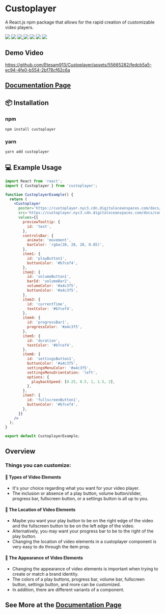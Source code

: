 <h1>Custoplayer</h1>
<p>A React.js npm package that allows for the rapid creation of customizable video players. </p>
<span>
  <img src="https://img.shields.io/badge/license-MIT-green"></img>
  <img src="https://img.shields.io/github/issues/etesam913/Custoplayer"></img>
  <a href="https://codecov.io/gh/Etesam913/Custoplayer">
    <img src="https://codecov.io/gh/Etesam913/Custoplayer/branch/main/graph/badge.svg?token=GOZ1AQ77C2"/>
  </a>
  <img src="https://github.com/Etesam913/Custoplayer/actions/workflows/linting.yml/badge.svg"/>
  <img src="https://github.com/Etesam913/Custoplayer/actions/workflows/tests.yml/badge.svg"/>
  <img src="https://img.shields.io/npm/v/custoplayer"/>
  
</span>
<img src="https://custoplayer.nyc3.cdn.digitaloceanspaces.com/docs%2FWritten-By-Human-Not-By-AI-Badge-white.svg"/>

<h2>Demo Video</h2>

https://github.com/Etesam913/Custoplayer/assets/55665282/fedcb5a5-ec94-4fe0-b554-2bf78cf62c6a

<h2><a href="https://etesam913.github.io/Custoplayer/docs/quick-start">Documentation Page</a> </h2>

<h2>📦 Installation</h2>
<h3>npm</h3>

```
npm install custoplayer
```

<h3>yarn</h3>

```
yarn add custoplayer
```

<h2>💻 Example Usage</h2>

```jsx
import React from 'react';
import { Custoplayer } from 'custoplayer';

function CustoplayerExample() {
  return (
    <Custoplayer
      poster='https://custoplayer.nyc3.cdn.digitaloceanspaces.com/docs/custoplayer-demo-poster.png'
      src='https://custoplayer.nyc3.cdn.digitaloceanspaces.com/docs/compressed-custoplayer-demo.mp4'
      values={{
        previewTooltip: {
          id: 'text',
        },
        controlsBar: {
          animate: 'movement',
          barColor: 'rgba(28, 28, 28, 0.85)',
        },
        item1: {
          id: 'playButton1',
          buttonColor: '#b7cef4',
        },
        item2: {
          id: 'volumeButton1',
          barId: 'volumeBar2',
          volumeColor: '#a4c3f5',
          buttonColor: '#a4c3f5',
        },
        item3: {
          id: 'currentTime',
          textColor: '#b7cef4',
        },
        item4: {
          id: 'progressBar1',
          progressColor: '#a4c3f5',
        },
        item5: {
          id: 'duration',
          textColor: '#b7cef4',
        },
        item6: {
          id: 'settingsButton1',
          buttonColor: '#a4c3f5',
          settingsMenuColor: '#a4c3f5',
          settingsMenuOrientation: 'left',
          options: {
            playbackSpeed: [0.25, 0.5, 1, 1.5, 2],
          },
        },
        item7: {
          id: 'fullscreenButton1',
          buttonColor: '#b7cef4',
        },
      }}
    />
  );
}

export default CustoplayerExample;
```

<h2>Overview</h2>
<h3>Things you can customize:</h3>

<h4>🎥 Types of Video Elements</h4>
<ul>
  <li>It's your choice regarding what you want for your video player. </li>
  <li>The inclusion or absence of a play button, volume button/slider, progress bar, fullscreen button, or a settings button is all up to you.</li>
</ul>

<h4>📍 The Location of Video Elements</h4>
<ul>
  <li>Maybe you want your play button to be on the right edge of the video and the fullscreen button to be on the left edge of the video.</li>
  <li>Alternatively, you may want your progress bar to be to the right of the play button.</li>
  <li>Changing the location of video elements in a custoplayer component is very easy to do through the item prop.</li>
</ul>

<h4>💄 The Appearance of Video Elements</h4>
<ul>
  <li>Changing the appearance of video elements is important when trying to create or match a brand identity.</li>
  <li>The colors of a play buttons, progress bar, volume bar, fullscreen button, settings button, and more can be customized. </li>
  <li>In addition, there are different variants of a component. </li>
</ul>

<h2> See More at the <a href="https://etesam913.github.io/Custoplayer/docs/quick-start">Documentation Page</a> </h2>
